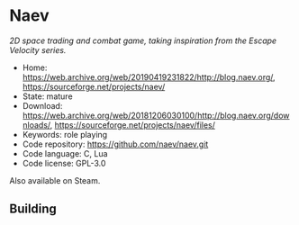 # Naev

_2D space trading and combat game, taking inspiration from the Escape Velocity series._

- Home: https://web.archive.org/web/20190419231822/http://blog.naev.org/, https://sourceforge.net/projects/naev/
- State: mature
- Download: https://web.archive.org/web/20181206030100/http://blog.naev.org/downloads/, https://sourceforge.net/projects/naev/files/
- Keywords: role playing
- Code repository: https://github.com/naev/naev.git
- Code language: C, Lua
- Code license: GPL-3.0

Also available on Steam.

## Building

